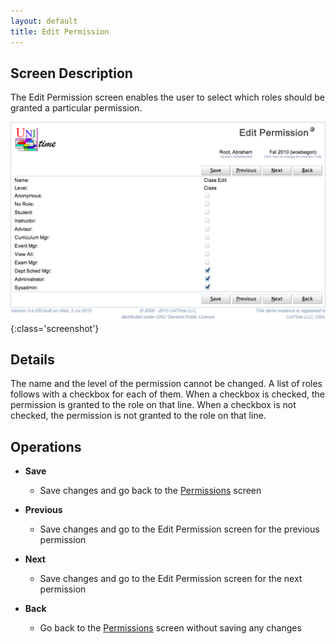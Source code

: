 ```yaml
---
layout: default
title: Edit Permission
---
```



## Screen Description

The Edit Permission screen enables the user to select which roles should be granted a particular permission.

![Edit Permission](images/edit-permission-1.png){:class='screenshot'}

## Details

The name and the level of the permission cannot be changed. A list of roles follows with a checkbox for each of them. When a checkbox is checked, the permission is granted to the role on that line. When a checkbox is not checked, the permission is not granted to the role on that line.

## Operations

* **Save**
	* Save changes and go back to the [Permissions](permissions) screen

* **Previous**
	* Save changes and go to the Edit Permission screen for the previous permission

* **Next**
	* Save changes and go to the Edit Permission screen for the next permission

* **Back**
	* Go back to the [Permissions](permissions) screen without saving any changes

